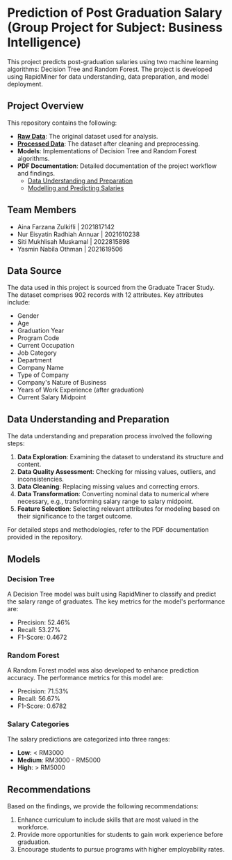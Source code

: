 # Prediction of Post Graduation Salary (Group Project for Subject: Business Intelligence)

This project predicts post-graduation salaries using two machine learning algorithms: Decision Tree and Random Forest. The project is developed using RapidMiner for data understanding, data preparation, and model deployment.

## Project Overview

This repository contains the following:
- **[Raw Data](https://github.com/Eisyatin/Predicting-Post-Graduation-Salaries-using-Decision-Tree-and-Random-Forest/blob/main/Graduate_Tracer_Study_ORIGINAL.xlsx)**: The original dataset used for analysis.
- **[Processed Data](https://github.com/Eisyatin/Predicting-Post-Graduation-Salaries-using-Decision-Tree-and-Random-Forest/blob/main/Graduate_Tracer_Study_PROCESSED.csv)**: The dataset after cleaning and preprocessing.
- **Models**: Implementations of Decision Tree and Random Forest algorithms.
- **PDF Documentation**: Detailed documentation of the project workflow and findings.
  - [Data Understanding and Preparation](https://github.com/Eisyatin/Predicting-Post-Graduation-Salaries-using-Decision-Tree-and-Random-Forest/blob/main/DataUnderstanding_DataPreparation_GraduateTracerStudy.pdf)
  - [Modelling and Predicting Salaries](https://github.com/Eisyatin/Predicting-Post-Graduation-Salaries-using-Decision-Tree-and-Random-Forest/blob/main/Modelling_PredictingPostGraduationSalariesusingDTandRF.pdf)

## Team Members

- Aina Farzana Zulkifli | 2021817142
- Nur Eisyatin Radhiah Annuar | 2021610238
- Siti Mukhlisah Muskamal | 2022815898
- Yasmin Nabila Othman | 2021619506

## Data Source

The data used in this project is sourced from the Graduate Tracer Study. The dataset comprises 902 records with 12 attributes. Key attributes include:
- Gender
- Age
- Graduation Year
- Program Code
- Current Occupation
- Job Category
- Department
- Company Name
- Type of Company
- Company's Nature of Business
- Years of Work Experience (after graduation)
- Current Salary Midpoint

## Data Understanding and Preparation

The data understanding and preparation process involved the following steps:
1. **Data Exploration**: Examining the dataset to understand its structure and content.
2. **Data Quality Assessment**: Checking for missing values, outliers, and inconsistencies.
3. **Data Cleaning**: Replacing missing values and correcting errors.
4. **Data Transformation**: Converting nominal data to numerical where necessary, e.g., transforming salary range to salary midpoint.
5. **Feature Selection**: Selecting relevant attributes for modeling based on their significance to the target outcome.

For detailed steps and methodologies, refer to the PDF documentation provided in the repository.

## Models

### Decision Tree

A Decision Tree model was built using RapidMiner to classify and predict the salary range of graduates. The key metrics for the model's performance are:
- Precision: 52.46%
- Recall: 53.27%
- F1-Score: 0.4672

### Random Forest

A Random Forest model was also developed to enhance prediction accuracy. The performance metrics for this model are:
- Precision: 71.53%
- Recall: 56.67%
- F1-Score: 0.6782

### Salary Categories

The salary predictions are categorized into three ranges:
- **Low**: < RM3000
- **Medium**: RM3000 - RM5000
- **High**: > RM5000

## Recommendations

Based on the findings, we provide the following recommendations:
1. Enhance curriculum to include skills that are most valued in the workforce.
2. Provide more opportunities for students to gain work experience before graduation.
3. Encourage students to pursue programs with higher employability rates.
